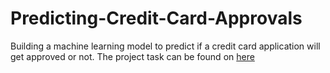 # Predicting-Credit-Card-Approvals
Building a  machine learning model to predict if a credit card application will get approved or not. The project task can be found on <a href = 'https://learn.datacamp.com/projects/558'> here</href>
